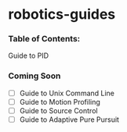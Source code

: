 # robotics-guides
### Table of Contents:
Guide to PID

### Coming Soon
- [ ] Guide to Unix Command Line
- [ ] Guide to Motion Profiling
- [ ] Guide to Source Control
- [ ] Guide to Adaptive Pure Pursuit
